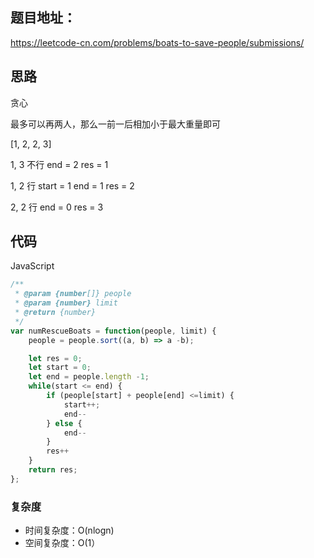 ## 题目地址：

https://leetcode-cn.com/problems/boats-to-save-people/submissions/



## 思路

贪心

最多可以再两人，那么一前一后相加小于最大重量即可

[1, 2, 2, 3]

1, 3 不行 end = 2 res = 1

1, 2 行 start = 1 end = 1 res = 2 

2, 2 行 end = 0 res = 3



## 代码

JavaScript

```javascript
/**
 * @param {number[]} people
 * @param {number} limit
 * @return {number}
 */
var numRescueBoats = function(people, limit) {
    people = people.sort((a, b) => a -b);

    let res = 0;
    let start = 0;
    let end = people.length -1;
    while(start <= end) {
        if (people[start] + people[end] <=limit) {
            start++;
            end--
        } else {
            end--
        }
        res++
    }
    return res;
};
```



### 复杂度

- 时间复杂度：O(nlogn)
- 空间复杂度：O(1）